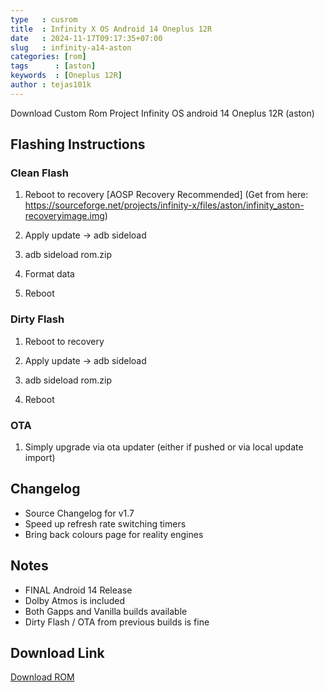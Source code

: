 ```yaml
---
type   : cusrom
title  : Infinity X OS Android 14 Oneplus 12R
date   : 2024-11-17T09:17:35+07:00
slug   : infinity-a14-aston
categories: [rom]
tags      : [aston]
keywords  : [Oneplus 12R]
author : tejas101k
---
```


Download Custom Rom Project Infinity OS android 14 Oneplus 12R (aston)



## Flashing Instructions
### Clean Flash
1. Reboot to recovery [AOSP Recovery Recommended] (Get from here: https://sourceforge.net/projects/infinity-x/files/aston/infinity_aston-recoveryimage.img)

2. Apply update -> adb sideload

3. adb sideload rom.zip

4. Format data

5. Reboot

### Dirty Flash
1. Reboot to recovery

2. Apply update -> adb sideload

3. adb sideload rom.zip

4. Reboot

### OTA
1. Simply upgrade via ota updater (either if pushed or via local update import)

## Changelog
- Source Changelog for v1.7
- Speed up refresh rate switching timers
- Bring back colours page for reality engines

## Notes
- FINAL Android 14 Release
- Dolby Atmos is included
- Both Gapps and Vanilla builds available
- Dirty Flash / OTA from previous builds is fine


## Download Link
[Download ROM](https://sourceforge.net/projects/infinity-x/files/aston/14/)
